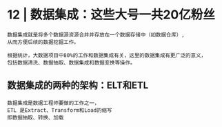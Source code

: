 # 12 | 数据集成：这些大号一共20亿粉丝
    数据集成就是将多个数据源资源合并并存放在一个数据存储中（如数据仓库）,
    从而方便后续的数据挖掘工作。

    根据统计，大数据项目中80%的工作和数据集成有关，这里的数据集成有更广泛的意义，
    包括数据清洗、数据抽取、数据集成和数据变换等操作。

## 数据集成的两种的架构：ELT和ETL
    数据集成是数据工程师要做的工作之一，
    ETL 是Extract、Transform和Load的缩写
    即数据抽取、转换、加载
